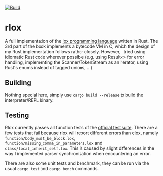 [![Build](https://github.com/tom-anders/rlox/actions/workflows/rust.yml/badge.svg?branch=main)](https://github.com/tom-anders/rlox/actions/workflows/rust.yml)

# rlox

A full implementation of the [lox programming language](craftinginterpreters.com) written in Rust. The 3rd part of the
book implements a bytecode VM in C, which the design of my Rust implementation follows rather closely. However, I tried
using idiomatic Rust code wherever possible (e.g. using Result<> for error handling, implementing the
Scanner/TokenStream as an iterator, using Rust's enums instead of tagged unions, ...)

## Building

Nothing special here, simply use `cargo build --release` to build the interpreter/REPL binary.

## Testing

Rlox currently passes all function tests of the  [official test
suite](https://github.com/munificent/craftinginterpreters/tree/master/test). There are a few tests that fail because
rlox will report different errors than clox, namely `function/body_must_be_block.lox`,
`function/missing_comma_in_parameters.lox` and `class/local_inherit_self.lox`. This is caused by slight differences in
the way I implemented parser synchronization when encountering an error.

There are also some unit tests and benchmark, they can be run via the usual `cargo test` and `cargo bench` commands.
